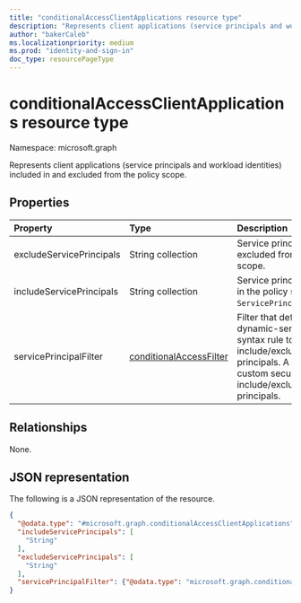 ```yaml
---
title: "conditionalAccessClientApplications resource type"
description: "Represents client applications (service principals and workload identities) included in and excluded from the policy scope."
author: "bakerCaleb"
ms.localizationpriority: medium
ms.prod: "identity-and-sign-in"
doc_type: resourcePageType
---
```


# conditionalAccessClientApplications resource type

Namespace: microsoft.graph

Represents client applications (service principals and workload identities) included in and excluded from the policy scope.

## Properties
|Property|Type|Description|
|:---|:---|:---|
|excludeServicePrincipals|String collection|Service principal IDs excluded from the policy scope.|
|includeServicePrincipals|String collection|Service principal IDs included in the policy scope, or `ServicePrincipalsInMyTenant`. |
|servicePrincipalFilter | [conditionalAccessFilter](conditionalaccessfilter.md) | Filter that defines the dynamic-servicePrincipal-syntax rule to include/exclude service principals. A filter can use custom security attributes to include/exclude service principals. |

## Relationships
None.

## JSON representation
The following is a JSON representation of the resource.
<!-- {
  "blockType": "resource",
  "@odata.type": "microsoft.graph.conditionalAccessClientApplications"
}
-->
``` json
{
  "@odata.type": "#microsoft.graph.conditionalAccessClientApplications",
  "includeServicePrincipals": [
    "String"
  ],
  "excludeServicePrincipals": [
    "String"
  ],
  "servicePrincipalFilter": {"@odata.type": "microsoft.graph.conditionalAccessFilter"},
}
```

